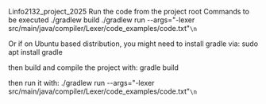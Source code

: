 Linfo2132_project_2025
Run the code from the project root 
Commands to be executed
./gradlew build
./gradlew run --args="-lexer src/main/java/compiler/Lexer/code_examples/code.txt"`\n`

Or if on Ubuntu based distribution, you might need to install gradle via:
sudo apt install gradle

then build and compile the project with:
gradle build

then run it with:
./gradlew run --args="-lexer src/main/java/compiler/Lexer/code_examples/code.txt"`\n`